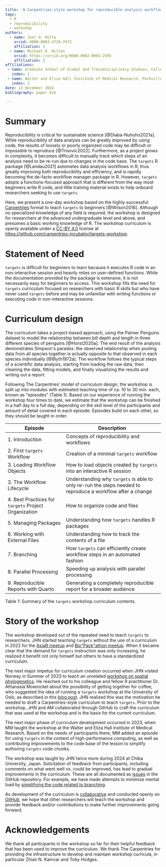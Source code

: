 ```yaml
---
title: 'A Carpentries-style workshop for reproducible analysis workflows in R using the `targets` package'
tags:
  - R
  - reproducibility
  - workshop
authors:
  - name: Joel H. Nitta
    orcid: 0000-0003-4719-7472
    affiliation: 1
  - name: Michael R. Milton
    orcid: https://orcid.org/0000-0002-8965-2595
    affiliation: 2
affiliations:
 - name: Graduate School of Global and Transdisciplinary Studies, College of Liberal Arts and Sciences, Chiba University, Chiba, Japan
   index: 1
 - name: Walter and Eliza Hall Institute of Medical Research, Parkville, Victoria, Australia
   index: 2
date: 13 December 2024
bibliography: paper.bib

---
```


# Summary

Reproducibility is critical for sustainable science [@Diaba-Nuhoho2021a].
While reproducibility of data analysis can be greatly improved by using code, the results of loosely or poorly organized code may be difficult or impossible to reproduce [@Trisovic2022].
Furthermore, as a project grows in complexity, it becomes difficult to manually track which steps of an analysis need to be re-run due to changes in the code base.
The `targets` R package [@Landau2021] automates data analysis workflows in R, thus greatly improving both reproducibility and efficiency, and is rapidly becoming the de-facto workflow manager package in R.
However, `targets` adopts a functions-focused approach that is different from the way most beginners write R code, and little training material exists to help onboard researchers seeking to use `targets`.

Here, we present a one-day workshop based on the highly successful [Carpentries](https://www.carpentries.org) format to teach `targets` to beginners [@Wilson2016].
Although no specialized knowledge of any field is required, the workshop is designed for researchers at the advanced undergraduate level and above, and presumes a basic working knowledge of R.
The workshop curriculum is openly available under a [CC-BY 4.0](https://creativecommons.org/licenses/by-sa/4.0/) license at <https://github.com/carpentries-incubator/targets-workshop>.

# Statement of Need

`targets` is difficult for beginners to learn because it executes R code in an non-interactive session and heavily relies on user-defined functions.
While the documentation provided by the package is extensive, it is not necessarily easy for beginners to access.
This workshop fills the need for `targets` curriculum focused on researchers with basic R skills but who have never used `targets` before and may be unfamiliar with writing functions or executing code in non-interactive sessions.

# Curriculum design

The curriculum takes a project-based approach, using the Palmer Penguins dataset to model the relationship between bill depth and length in three different species of penguins [@Horst2020a].
The end result of the analysis demonstrates Simpson's paradox: the observed relationship when pooling data from all species together is actually opposite to that observed in each species individually [@Blyth1972a].
The workflow follows the typical steps of a scientific data analysis, starting from loading the raw data, then cleaning the data, fitting models, and finally visualizing the results and writing out a report.

Following The Carpentries' model of curriculum design, the workshop is split up into modules with estimated teaching time of ca. 10 to 30 min. each, known as "episodes" (Table 1). Based on our experience of running the workshop four times to date, we estimate that the workshop can be finished in a half day to a full day, depending on the skill level of the participants and amount of detail covered in each episode.
Episodes build on each other, so they should be taught in order.

Episode | Description
---------|----------
1. Introduction | Concepts of reproducibility and workflows
2. First `targets` Workflow | Creation of a minimal `targets` workflow
3. Loading Workflow Objects | How to load objects created by `targets` into an interactive R session
3. The Workflow Lifecycle | Understanding why `targets` is able to only re-run the steps needed to reproduce a workflow after a change
4. Best Practices for `targets` Project Organization | How to organize code and files
5. Managing Packages | Understanding how `targets` handles R packages
6. Working with External Files | Understanding how to track the contents of a file
7. Branching | How `targets` can efficiently create workflow steps in an automated fashion
8. Parallel Processing | Speeding up analysis with parallel processing
9. Reproducible Reports with Quarto | Generating a completely reproducible report for a broader audience

Table 1: Summary of the `targets` workshop curriculum contents.

# Story of the workshop

The workshop developed out of the repeated need to teach `targets` to researchers.
JHN started teaching `targets` without the use of a curriculum in 2022 for the [AsiaR meetup](https://www.youtube.com/watch?v=XMvinGSG72k&t=1346s) and [Bio"Pack"athon meetup](https://www.youtube.com/watch?v=qwZsMKUMu6U).
When it became clear that the demand for `targets` instruction was only increasing, he realized it benefit not only himself but others to have a standardized curriculum.

The next major impetus for curriculum creation occurred when JHN visited Norway in Summer of 2023 to teach an unrelated [workshop on spatial phylogenetics](https://www.forbio.uio.no/events/courses/2023/Workshop%20in%20Spatial%20Phylogenetics).
He reached out to his colleague and fellow R practitioner Dr. Athanasia Mowinckel about the possibility of getting together for coffee, who suggested the idea of running a `targets` workshop at the University of Oslo, as described in this [blog post](https://ropensci.org/blog/2023/07/20/teaching-targets-with-penguins/).
JHN realized this was the motivation he needed to draft a Carpentries-style curriculum to teach `targets`.
Prior to the workshop, JHN and AM collaborated through GitHub to craft the curriculum that was used at the workshop and is the basis for the current curriculum.

The next major phase of curriculum development occurred in 2023, when MM taught the workshop at the Walter and Eliza Hall Institute of Medical Research.
Based on the needs of participants there, MM added an episode for using `targets` in the context of high-performance computing, as well as contributing improvements to the code base of the lesson to simplify authoring `targets` code chunks.

The workshop was taught by JHN twice more during 2024 at Chiba University, Japan.
Solicitation of feedback from participants, including comments on what went well vs. could be improved, has lead to gradual improvements in the curriculum.
These are all documented as [issues](https://github.com/carpentries-incubator/targets-workshop/issues) in the GitHub repository.
For example, we have made attempts to minimize mental load by [simplifying the code related to branching](https://github.com/carpentries-incubator/targets-workshop/pull/51).

As development of the curriculum is [collaborative](https://carpentries.github.io/lesson-development-training/) and conducted openly on [GitHub](https://github.com/carpentries-incubator/targets-workshop), we hope that other researchers will teach the workshop and provide feedback and/or contributions to make further improvements going forward.

# Acknowledgements

We thank all participants in the workshop so far for their helpful feedback that has been used to improve the curriculum. We thank The Carpentries for providing the infrastructure to develop and maintain workshop curricula, in particular Zhian N. Kamvar and Toby Hodges.
